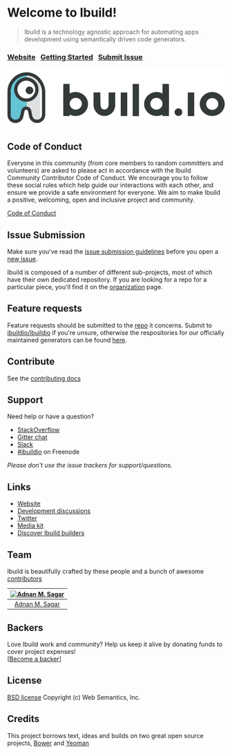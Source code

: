# Welcome to Ibuild!

> Ibuild is a technology agnostic approach for automating apps development using semantically driven code generators.


### [Website](http://ibuild.io)&nbsp;&nbsp;&nbsp;[Getting Started](http://ibuild.io/learning)&nbsp;&nbsp;&nbsp;[Submit Issue](contributing.md#issue-submission)

[![image](ibuild-illustration.png)](http://ibuild.io)

## Code of Conduct

Everyone in this community (from core members to random committers and volunteers) are asked to please act in accordance with the Ibuild Community Contributor Code of Conduct. We encourage you to follow these social rules which help guide our interactions with each other, and ensure we provide a safe environment for everyone. We aim to make Ibuild a positive, welcoming, open and inclusive project and community.

[Code of Conduct](code-of-conduct.md)


## Issue Submission

Make sure you've read the [issue submission guidelines](https://github.com/ibuildio/ibuildio/blob/master/contributing.md#issue-submission) before you open a [new issue](https://github.com/ibuildio/ibuildio/issues/new).

Ibuild is composed of a number of different sub-projects, most of which have their own dedicated repository. If you are looking for a repo for a particular piece, you'll find it on the [organization](https://github.com/ibuildio) page.


## Feature requests

Feature requests should be submitted to the [repo](https://github.com/ibuildio) it concerns. Submit to [ibuildio/ibuildio](https://github.com/ibuildio/ibuildio/issues) if you're unsure, otherwise the respositories for our officially maintained generators can be found [here](https://github.com/ibuildio/?query=generator-).


## Contribute

See the [contributing docs](contributing.md)


## Support

Need help or have a question?

- [StackOverflow](https://stackoverflow.com/questions/tagged/ibuildio)
- [Gitter chat](https://gitter.im/ibuildio/ibuildio)
- [Slack](https://ibuildio.slack.com)
- [\#ibuildio](https://webchat.freenode.net/?channels=ibuildio) on Freenode

*Please don't use the issue trackers for support/questions.*


## Links

- [Website](http://ibuild.io)
- [Development discussions](https://github.com/ibuildio/ibuildio/issues)
- [Twitter](https://twitter.com/ibuildio)
- [Media kit](https://github.com/ibuildio/media)
- [Discover Ibuild builders](http://ibuild.io/search)


## Team

Ibuild is beautifully crafted by these people and a bunch of awesome [contributors](https://github.com/ibuildio/ibuildio/graphs/contributors)


[![Adnan M. Sagar](https://s.gravatar.com/avatar/d1fd4130d4265c23ccd72134be67d03a?s=117)](http://websemantics.ca/musbahsagar) |
:---:|
[Adnan M. Sagar](http://websemantics.ca/musbahsagar) |

## Backers
Love Ibuild work and community? Help us keep it alive by donating funds to cover project expenses! <br />
[[Become a backer](https://opencollective.com/ibuildio#support)]


## License

[BSD license](http://opensource.org/licenses/bsd-license.php)
Copyright (c) Web Semantics, Inc.

## Credits

This project borrows text, ideas and builds on two great open source projects, [Bower](http://bower.io) and [Yeoman](http://yeoman.io)